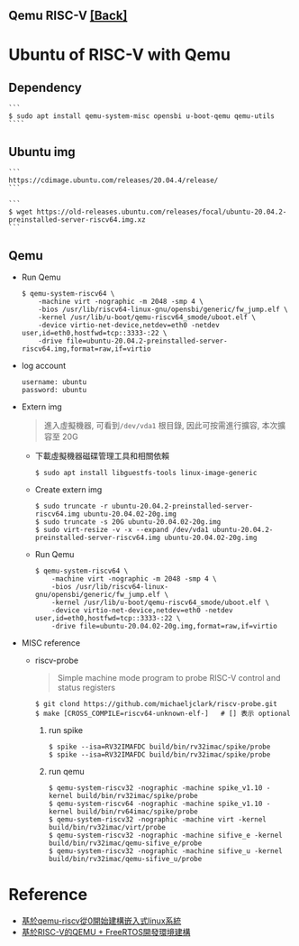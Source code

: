 Qemu RISC-V [[Back]](note_riscv_simulation.md#Qemu-with-RISC-V)
---


# Ubuntu of RISC-V with Qemu

## Dependency

    ```
    $ sudo apt install qemu-system-misc opensbi u-boot-qemu qemu-utils
    ````

## Ubuntu img

    ```
    https://cdimage.ubuntu.com/releases/20.04.4/release/
    ```

    ```
    $ wget https://old-releases.ubuntu.com/releases/focal/ubuntu-20.04.2-preinstalled-server-riscv64.img.xz
    ```

## Qemu

+ Run Qemu

    ```
    $ qemu-system-riscv64 \
        -machine virt -nographic -m 2048 -smp 4 \
        -bios /usr/lib/riscv64-linux-gnu/opensbi/generic/fw_jump.elf \
        -kernel /usr/lib/u-boot/qemu-riscv64_smode/uboot.elf \
        -device virtio-net-device,netdev=eth0 -netdev user,id=eth0,hostfwd=tcp::3333-:22 \
        -drive file=ubuntu-20.04.2-preinstalled-server-riscv64.img,format=raw,if=virtio
    ```

+ log account

    ```
    username: ubuntu
    password: ubuntu
    ```

+ Extern img
    > 進入虛擬機器, 可看到`/dev/vda1` 根目錄, 因此可按需進行擴容, 本次擴容至 20G

    - 下載虛擬機器磁碟管理工具和相關依賴

        ```
        $ sudo apt install libguestfs-tools linux-image-generic
        ```

    - Create extern img

        ```
        $ sudo truncate -r ubuntu-20.04.2-preinstalled-server-riscv64.img ubuntu-20.04.02-20g.img
        $ sudo truncate -s 20G ubuntu-20.04.02-20g.img
        $ sudo virt-resize -v -x --expand /dev/vda1 ubuntu-20.04.2-preinstalled-server-riscv64.img ubuntu-20.04.02-20g.img
        ```

    - Run Qemu

        ```
        $ qemu-system-riscv64 \
            -machine virt -nographic -m 2048 -smp 4 \
            -bios /usr/lib/riscv64-linux-gnu/opensbi/generic/fw_jump.elf \
            -kernel /usr/lib/u-boot/qemu-riscv64_smode/uboot.elf \
            -device virtio-net-device,netdev=eth0 -netdev user,id=eth0,hostfwd=tcp::3333-:22 \
            -drive file=ubuntu-20.04.02-20g.img,format=raw,if=virtio
        ```

+ MISC reference

    - riscv-probe
        > Simple machine mode program to probe RISC-V control and status registers

        ```
        $ git clond https://github.com/michaeljclark/riscv-probe.git
        $ make [CROSS_COMPILE=riscv64-unknown-elf-]   # [] 表示 optional
        ```

        1. run spike

            ```
            $ spike --isa=RV32IMAFDC build/bin/rv32imac/spike/probe
            $ spike --isa=RV32IMAFDC build/bin/rv32imac/spike/probe
            ```

        1. run qemu

            ```
            $ qemu-system-riscv32 -nographic -machine spike_v1.10 -kernel build/bin/rv32imac/spike/probe
            $ qemu-system-riscv64 -nographic -machine spike_v1.10 -kernel build/bin/rv64imac/spike/probe
            $ qemu-system-riscv32 -nographic -machine virt -kernel build/bin/rv32imac/virt/probe
            $ qemu-system-riscv32 -nographic -machine sifive_e -kernel build/bin/rv32imac/qemu-sifive_e/probe
            $ qemu-system-riscv32 -nographic -machine sifive_u -kernel build/bin/rv32imac/qemu-sifive_u/probe
            ```

# Reference

+ [基於qemu-riscv從0開始建構嵌入式linux系統](https://blog.csdn.net/weixin_39871788/category_11180842.html)
+ [基於RISC-V的QEMU + FreeRTOS開發環境建構](https://blog.csdn.net/qq_42357476/article/details/127315647?spm=1001.2101.3001.6650.15&utm_medium=distribute.pc_relevant.none-task-blog-2%7Edefault%7EBlogCommendFromBaidu%7ERate-15-127315647-blog-129293478.235%5Ev28%5Epc_relevant_t0_download&depth_1-utm_source=distribute.pc_relevant.none-task-blog-2%7Edefault%7EBlogCommendFromBaidu%7ERate-15-127315647-blog-129293478.235%5Ev28%5Epc_relevant_t0_download&utm_relevant_index=16)
